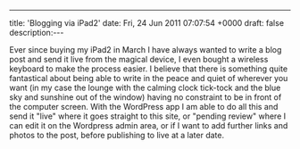 ---
title: 'Blogging via iPad2'
date: Fri, 24 Jun 2011 07:07:54 +0000
draft: false
description:---

Ever since buying my iPad2 in March I have always wanted to write a blog post and send it live from the magical device, I even bought a wireless keyboard to make the process easier. I believe that there is something quite fantastical about being able to write in the peace and quiet of wherever you want (in my case the lounge with the calming clock tick-tock and the blue sky and sunshine out of the window) having no constraint to be in front of the computer screen. With the WordPress app I am able to do all this and send it "live" where it goes straight to this site, or "pending review" where I can edit it on the Wordpress admin area, or if I want to add further links and photos to the post, before publishing to live at a later date.